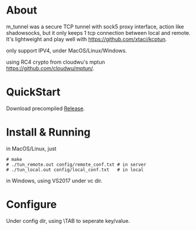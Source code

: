 
# About

m_tunnel was a secure TCP tunnel with sock5 proxy interface, action like shadowsocks, but it only keeps 1 tcp connection between local and remote. It's lightweight and play well with https://github.com/xtaci/kcptun.

only support IPV4, under MacOS/Linux/Windows. 

using RC4 crypto from cloudwu's mptun https://github.com/cloudwu/mptun/.




# QuickStart

Download precompiled [Release](https://github.com/lalawue/m_tunnel/releases).





# Install & Running

in MacOS/Linux, just

```
# make
# ./tun_remote.out config/remote_conf.txt # in server
# ./tun_local.out config/local_conf.txt   # in local
```

in Windows, using VS2017 under vc dir.





# Configure

Under config dir, using \TAB to seperate key/value.
